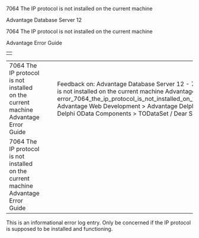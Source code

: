 7064 The IP protocol is not installed on the current machine




Advantage Database Server 12  

7064 The IP protocol is not installed on the current machine

Advantage Error Guide

|  |
| --- |
|  |

|  |  |  |  |  |
| --- | --- | --- | --- | --- |
| 7064 The IP protocol is not installed on the current machine  Advantage Error Guide |  |  | Feedback on: Advantage Database Server 12 - 7064 The IP protocol is not installed on the current machine Advantage Error Guide error\_7064\_the\_ip\_protocol\_is\_not\_installed\_on\_the\_current\_machine Advantage Web Development > Advantage Delphi OData Client > Delphi OData Components > TODataSet / Dear Support Staff, |  |
| 7064 The IP protocol is not installed on the current machine  Advantage Error Guide |  |  |  |  |

This is an informational error log entry. Only be concerned if the IP protocol is supposed to be installed and functioning.